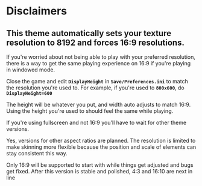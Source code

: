 # Disclaimers

## **This theme automatically sets your texture resolution to 8192 and forces 16:9 resolutions.**

If you're worried about not being able to play with your preferred resolution, there is a way to get the same playing experience on 16:9 if you're playing in windowed mode.

Close the game and edit **`DisplayHeight`** in **`Save/Preferences.ini`** to match the resolution you're used to. For example, if you're used to **`800x600`**, do **`DisplayHeight=600`**

The height will be whatever you put, and width auto adjusts to match 16:9. Using the height you're used to should feel the same while playing.

If you're using fullscreen and not 16:9 you'll have to wait for other theme versions.





Yes, versions for other aspect ratios are planned. The resolution is limited to make skinning more flexible because the position and scale of elements can stay consistent this way.

Only 16:9 will be supported to start with while things get adjusted and bugs get fixed. After this version is stable and polished, 4:3 and 16:10 are next in line
